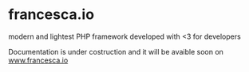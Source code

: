 # francesca.io
modern and lightest PHP framework developed with &lt;3 for developers

Documentation is under costruction and it will be avaible soon on www.francesca.io 

